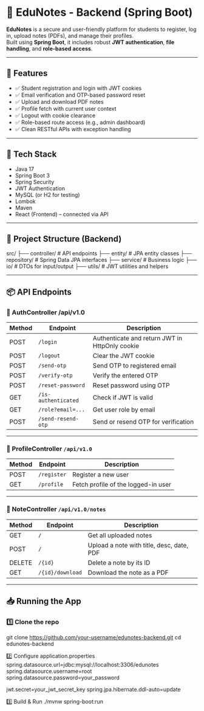 # 📘 EduNotes - Backend (Spring Boot)

**EduNotes** is a secure and user-friendly platform for students to register, log in, upload notes (PDFs), and manage their profiles.  
Built using **Spring Boot**, it includes robust **JWT authentication**, **file handling**, and **role-based access**.

---

## 🚀 Features

- ✅ Student registration and login with JWT cookies  
- ✅ Email verification and OTP-based password reset  
- ✅ Upload and download PDF notes  
- ✅ Profile fetch with current user context  
- ✅ Logout with cookie clearance  
- ✅ Role-based route access (e.g., admin dashboard)  
- ✅ Clean RESTful APIs with exception handling  

---

## 🧱 Tech Stack

- Java 17  
- Spring Boot 3  
- Spring Security  
- JWT Authentication  
- MySQL (or H2 for testing)  
- Lombok  
- Maven  
- React (Frontend) – connected via API  

---

## 📁 Project Structure (Backend)

src/
├── controller/ # API endpoints
├── entity/ # JPA entity classes
├── repository/ # Spring Data JPA interfaces
├── service/ # Business logic
├── io/ # DTOs for input/output
├── utils/ # JWT utilities and helpers




---

## 📦 API Endpoints


### 👤 AuthController /api/v1.0

| Method | Endpoint            | Description                                    |
| ------ | ------------------- | ---------------------------------------------- |
| POST   | `/login`            | Authenticate and return JWT in HttpOnly cookie |
| POST   | `/logout`           | Clear the JWT cookie                           |
| POST   | `/send-otp`         | Send OTP to registered email                   |
| POST   | `/verify-otp`       | Verify the entered OTP                         |
| POST   | `/reset-password`   | Reset password using OTP                       |
| GET    | `/is-authenticated` | Check if JWT is valid                          |
| GET    | `/role?email=...`   | Get user role by email                         |
| POST   | `/send-resend-otp`  | Send or resend OTP for verification            |

---

### 👤 ProfileController `/api/v1.0`

| Method | Endpoint     | Description                                |
|--------|--------------|--------------------------------------------|
| POST   | `/register`  | Register a new user                        |
| GET    | `/profile`   | Fetch profile of the logged-in user       |

---

### 📄 NoteController `/api/v1.0/notes`

| Method | Endpoint              | Description                               |
|--------|-----------------------|-------------------------------------------|
| GET    | `/`                   | Get all uploaded notes                    |
| POST   | `/`                   | Upload a note with title, desc, date, PDF |
| DELETE | `/{id}`               | Delete a note by its ID                   |
| GET    | `/{id}/download`      | Download the note as a PDF                |

---

## 📥 Running the App

### 1️⃣ Clone the repo
git clone https://github.com/your-username/edunotes-backend.git
cd edunotes-backend

2️⃣ Configure application.properties
spring.datasource.url=jdbc:mysql://localhost:3306/edunotes
spring.datasource.username=root
spring.datasource.password=your_password

jwt.secret=your_jwt_secret_key
spring.jpa.hibernate.ddl-auto=update

3️⃣ Build & Run
./mvnw spring-boot:run


